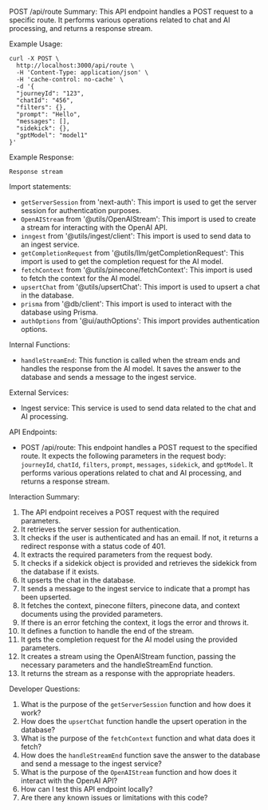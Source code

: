 POST /api/route
Summary: This API endpoint handles a POST request to a specific route. It performs various operations related to chat and AI processing, and returns a response stream.

Example Usage:
```
curl -X POST \
  http://localhost:3000/api/route \
  -H 'Content-Type: application/json' \
  -H 'cache-control: no-cache' \
  -d '{
  "journeyId": "123",
  "chatId": "456",
  "filters": {},
  "prompt": "Hello",
  "messages": [],
  "sidekick": {},
  "gptModel": "model1"
}'
```

Example Response:
```
Response stream
```

Import statements:
- `getServerSession` from 'next-auth': This import is used to get the server session for authentication purposes.
- `OpenAIStream` from '@utils/OpenAIStream': This import is used to create a stream for interacting with the OpenAI API.
- `inngest` from '@utils/ingest/client': This import is used to send data to an ingest service.
- `getCompletionRequest` from '@utils/llm/getCompletionRequest': This import is used to get the completion request for the AI model.
- `fetchContext` from '@utils/pinecone/fetchContext': This import is used to fetch the context for the AI model.
- `upsertChat` from '@utils/upsertChat': This import is used to upsert a chat in the database.
- `prisma` from '@db/client': This import is used to interact with the database using Prisma.
- `authOptions` from '@ui/authOptions': This import provides authentication options.

Internal Functions:
- `handleStreamEnd`: This function is called when the stream ends and handles the response from the AI model. It saves the answer to the database and sends a message to the ingest service.

External Services:
- Ingest service: This service is used to send data related to the chat and AI processing.

API Endpoints:
- POST /api/route: This endpoint handles a POST request to the specified route. It expects the following parameters in the request body: `journeyId`, `chatId`, `filters`, `prompt`, `messages`, `sidekick`, and `gptModel`. It performs various operations related to chat and AI processing, and returns a response stream.

Interaction Summary:
1. The API endpoint receives a POST request with the required parameters.
2. It retrieves the server session for authentication.
3. It checks if the user is authenticated and has an email. If not, it returns a redirect response with a status code of 401.
4. It extracts the required parameters from the request body.
5. It checks if a sidekick object is provided and retrieves the sidekick from the database if it exists.
6. It upserts the chat in the database.
7. It sends a message to the ingest service to indicate that a prompt has been upserted.
8. It fetches the context, pinecone filters, pinecone data, and context documents using the provided parameters.
9. If there is an error fetching the context, it logs the error and throws it.
10. It defines a function to handle the end of the stream.
11. It gets the completion request for the AI model using the provided parameters.
12. It creates a stream using the OpenAIStream function, passing the necessary parameters and the handleStreamEnd function.
13. It returns the stream as a response with the appropriate headers.

Developer Questions:
1. What is the purpose of the `getServerSession` function and how does it work?
2. How does the `upsertChat` function handle the upsert operation in the database?
3. What is the purpose of the `fetchContext` function and what data does it fetch?
4. How does the `handleStreamEnd` function save the answer to the database and send a message to the ingest service?
5. What is the purpose of the `OpenAIStream` function and how does it interact with the OpenAI API?
6. How can I test this API endpoint locally?
7. Are there any known issues or limitations with this code?